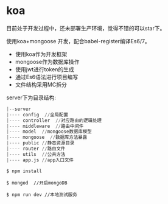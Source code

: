 # koa

目前处于开发过程中，还未部署生产环境，觉得不错的可以star下。

使用koa+mongoose 开发，配合babel-register编译Es6/7。

* 使用koa作为开发框架
* mongoose作为数据库操作
* 使用jwt进行token的生成
* 通过Es6语法进行项目编写
* 文件结构采用MC拆分

server下为目录结构:
```python
|--server
|---- config  //全局配置
|---- controller  //对应路由的逻辑处理
|---- middleware  //路由中间件
|---- model  //mongoose数据库模型
|---- mongoose  //数据库方法暴露
|---- public //静态资源目录
|---- router //路由文件
|---- utils  //公共方法
|---- app.js //app入口文件
```

```
$ npm install 

$ mongod  //开启mongoDB

$ npm run dev //本地测试服务
```
